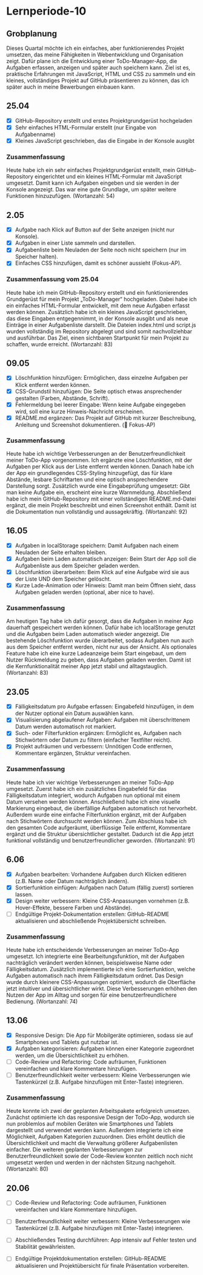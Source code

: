 # Lernperiode-10
## Grobplanung
Dieses Quartal möchte ich ein einfaches, aber funktionierendes Projekt umsetzen, das meine Fähigkeiten in Webentwicklung und Organisation zeigt. Dafür plane ich die Entwicklung einer ToDo-Manager-App, die Aufgaben erfassen, anzeigen und später auch speichern kann. Ziel ist es, praktische Erfahrungen mit JavaScript, HTML und CSS zu sammeln und ein kleines, vollständiges Projekt auf GitHub präsentieren zu können, das ich später auch in meine Bewerbungen einbauen kann.

## 25.04
- [x] GitHub-Repository erstellt und erstes Projektgrundgerüst hochgeladen
- [x] Sehr einfaches HTML-Formular erstellt (nur Eingabe von Aufgabenname)
- [x] Kleines JavaScript geschrieben, das die Eingabe in der Konsole ausgibt

### Zusammenfassung
Heute habe ich ein sehr einfaches Projektgrundgerüst erstellt, mein GitHub-Repository eingerichtet und ein kleines HTML-Formular mit JavaScript umgesetzt. Damit kann ich Aufgaben eingeben und sie werden in der Konsole angezeigt. Das war eine gute Grundlage, um später weitere Funktionen hinzuzufügen.
(Wortanzahl: 54)

## 2.05
- [x] Aufgabe nach Klick auf Button auf der Seite anzeigen (nicht nur Konsole).
- [x] Aufgaben in einer Liste sammeln und darstellen.
- [x] Aufgabenliste beim Neuladen der Seite noch nicht speichern (nur im Speicher halten).
- [x] Einfaches CSS hinzufügen, damit es schöner aussieht (Fokus-AP).

### Zusammenfassung vom 25.04
Heute habe ich mein GitHub-Repository erstellt und ein funktionierendes Grundgerüst für mein Projekt „ToDo-Manager“ hochgeladen. Dabei habe ich ein einfaches HTML-Formular entwickelt, mit dem neue Aufgaben erfasst werden können. Zusätzlich habe ich ein kleines JavaScript geschrieben, das diese Eingaben entgegennimmt, in der Konsole ausgibt und als neue Einträge in einer Aufgabenliste darstellt. Die Dateien index.html und script.js wurden vollständig im Repository abgelegt und sind somit nachvollziehbar und ausführbar. Das Ziel, einen sichtbaren Startpunkt für mein Projekt zu schaffen, wurde erreicht. (Wortanzahl: 83)

## 09.05
- [X]  Löschfunktion hinzufügen: Ermöglichen, dass einzelne Aufgaben per Klick entfernt werden können.
- [X] CSS-Grundstil hinzufügen: Die Seite optisch etwas ansprechender gestalten (Farben, Abstände, Schrift).
- [X] Fehlermeldung bei leerer Eingabe: Wenn keine Aufgabe eingegeben wird, soll eine kurze Hinweis-Nachricht erscheinen.
- [X] README.md ergänzen: Das Projekt auf GitHub mit kurzer Beschreibung, Anleitung und Screenshot dokumentieren. (🔴 Fokus-AP)

### Zusammenfassung
Heute habe ich wichtige Verbesserungen an der Benutzerfreundlichkeit meiner ToDo-App vorgenommen. Ich ergänzte eine Löschfunktion, mit der Aufgaben per Klick aus der Liste entfernt werden können. Danach habe ich der App ein grundlegendes CSS-Styling hinzugefügt, das für klare Abstände, lesbare Schriftarten und eine optisch ansprechendere Darstellung sorgt. Zusätzlich wurde eine Eingabeprüfung umgesetzt: Gibt man keine Aufgabe ein, erscheint eine kurze Warnmeldung. Abschließend habe ich mein GitHub-Repository mit einer vollständigen README.md-Datei ergänzt, die mein Projekt beschreibt und einen Screenshot enthält. Damit ist die Dokumentation nun vollständig und aussagekräftig. (Wortanzahl: 92)

## 16.05
- [X] Aufgaben in localStorage speichern: Damit Aufgaben nach einem Neuladen der Seite erhalten bleiben.
- [X] Aufgaben beim Laden automatisch anzeigen: Beim Start der App soll die Aufgabenliste aus dem Speicher geladen werden.
- [X] Löschfunktion überarbeiten: Beim Klick auf eine Aufgabe wird sie aus der Liste UND dem Speicher gelöscht.
- [X] Kurze Lade-Animation oder Hinweis: Damit man beim Öffnen sieht, dass Aufgaben geladen werden (optional, aber nice to have).

### Zusammenfassung
Am heutigen Tag habe ich dafür gesorgt, dass die Aufgaben in meiner App dauerhaft gespeichert werden können. Dafür habe ich localStorage genutzt und die Aufgaben beim Laden automatisch wieder angezeigt. Die bestehende Löschfunktion wurde überarbeitet, sodass Aufgaben nun auch aus dem Speicher entfernt werden, nicht nur aus der Ansicht. Als optionales Feature habe ich eine kurze Ladeanzeige beim Start eingebaut, um dem Nutzer Rückmeldung zu geben, dass Aufgaben geladen werden. Damit ist die Kernfunktionalität meiner App jetzt stabil und alltagstauglich. (Wortanzahl: 83)

## 23.05
- [X] Fälligkeitsdatum pro Aufgabe erfassen: Eingabefeld hinzufügen, in dem der Nutzer optional ein Datum auswählen kann.
- [X] Visualisierung abgelaufener Aufgaben: Aufgaben mit überschrittenem Datum werden automatisch rot markiert.
- [X] Such- oder Filterfunktion ergänzen: Ermöglicht es, Aufgaben nach Stichwörtern oder Datum zu filtern (einfacher Textfilter reicht).
- [X] Projekt aufräumen und verbessern: Unnötigen Code entfernen, Kommentare ergänzen, Struktur vereinfachen.

### Zusammenfassung
Heute habe ich vier wichtige Verbesserungen an meiner ToDo-App umgesetzt. Zuerst habe ich ein zusätzliches Eingabefeld für das Fälligkeitsdatum integriert, wodurch Aufgaben nun optional mit einem Datum versehen werden können. Anschließend habe ich eine visuelle Markierung eingebaut, die überfällige Aufgaben automatisch rot hervorhebt. Außerdem wurde eine einfache Filterfunktion ergänzt, mit der Aufgaben nach Stichwörtern durchsucht werden können. Zum Abschluss habe ich den gesamten Code aufgeräumt, überflüssige Teile entfernt, Kommentare ergänzt und die Struktur übersichtlicher gestaltet. Dadurch ist die App jetzt funktional vollständig und benutzerfreundlicher geworden. (Wortanzahl: 91)

## 6.06
- [X] Aufgaben bearbeiten: Vorhandene Aufgaben durch Klicken editieren (z.B. Name oder Datum nachträglich ändern).
- [X] Sortierfunktion einfügen: Aufgaben nach Datum (fällig zuerst) sortieren lassen.
- [X] Design weiter verbessern: Kleine CSS-Anpassungen vornehmen (z.B. Hover-Effekte, bessere Farben und Abstände).
- [ ] Endgültige Projekt-Dokumentation erstellen: GitHub-README aktualisieren und abschließende Projektübersicht schreiben.

### Zusammenfassung
Heute habe ich entscheidende Verbesserungen an meiner ToDo-App umgesetzt. Ich integrierte eine Bearbeitungsfunktion, mit der Aufgaben nachträglich verändert werden können, beispielsweise Name oder Fälligkeitsdatum. Zusätzlich implementierte ich eine Sortierfunktion, welche Aufgaben automatisch nach ihrem Fälligkeitsdatum ordnet. Das Design wurde durch kleinere CSS-Anpassungen optimiert, wodurch die Oberfläche jetzt intuitiver und übersichtlicher wirkt. Diese Verbesserungen erhöhen den Nutzen der App im Alltag und sorgen für eine benutzerfreundlichere Bedienung. (Wortanzahl: 74)

## 13.06
- [X] Responsive Design: Die App für Mobilgeräte optimieren, sodass sie auf Smartphones und Tablets gut nutzbar ist.
- [X] Aufgaben kategorisieren: Aufgaben können einer Kategorie zugeordnet werden, um die Übersichtlichkeit zu erhöhen.
- [ ] Code-Review und Refactoring: Code aufräumen, Funktionen vereinfachen und klare Kommentare hinzufügen.
- [ ] Benutzerfreundlichkeit weiter verbessern: Kleine Verbesserungen wie Tastenkürzel (z.B. Aufgabe hinzufügen mit Enter-Taste) integrieren.

### Zusammenfassung
Heute konnte ich zwei der geplanten Arbeitspakete erfolgreich umsetzen. Zunächst optimierte ich das responsive Design der ToDo-App, wodurch sie nun problemlos auf mobilen Geräten wie Smartphones und Tablets dargestellt und verwendet werden kann. Außerdem integrierte ich eine Möglichkeit, Aufgaben Kategorien zuzuordnen. Dies erhöht deutlich die Übersichtlichkeit und macht die Verwaltung größerer Aufgabenlisten einfacher. Die weiteren geplanten Verbesserungen zur Benutzerfreundlichkeit sowie der Code-Review konnten zeitlich noch nicht umgesetzt werden und werden in der nächsten Sitzung nachgeholt. (Wortanzahl: 80)

## 20.06
- [ ] Code-Review und Refactoring: Code aufräumen, Funktionen vereinfachen und klare Kommentare hinzufügen.
- [ ] Benutzerfreundlichkeit weiter verbessern: Kleine Verbesserungen wie Tastenkürzel (z.B. Aufgabe hinzufügen mit Enter-Taste) integrieren.
- [ ] Abschließendes Testing durchführen: App intensiv auf Fehler testen und Stabilität gewährleisten.
- [ ] Endgültige Projektdokumentation erstellen: GitHub-README aktualisieren und Projektübersicht für finale Präsentation vorbereiten. 

